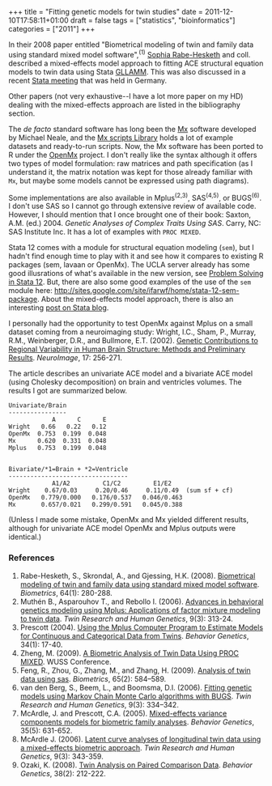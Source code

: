 +++
title = "Fitting genetic models for twin studies"
date = 2011-12-10T17:58:11+01:00
draft = false
tags = ["statistics", "bioinformatics"]
categories = ["2011"]
+++

In their 2008 paper entitled "Biometrical modeling of twin and family data using standard mixed
model software",<sup>(1)</sup> [Sophia Rabe-Hesketh](http://www.gllamm.org/sophia.html) and coll. described a mixed-effects model approach to fitting ACE structural equation models to twin data using Stata [GLLAMM](http://www.gllamm.org/). This was also discussed in a recent [Stata meeting](http://www.stata.com/meeting/germany10/abstracts.html) that was held in Germany.

Other papers (not very exhaustive--I have a lot more paper on my HD) dealing with the mixed-effects approach are listed in the bibliography section.

The *de facto* standard software has long been the [Mx](http://www.vcu.edu/mx/) software developed by Michael Neale, and the [Mx scripts Library](http://www.psy.vu.nl/mxbib/) holds a lot of example datasets and ready-to-run scripts. Now, the Mx software has been ported to R under the [OpenMx](http://openmx.psyc.virginia.edu/) project. I don't really like the syntax although it offers two types of model formulation: raw matrices and path specification (as I understand it, the matrix notation was kept for those already familiar with `Mx`, but maybe some models cannot be expressed using path diagrams).

Some implementations are also available in Mplus<sup>(2,3)</sup>, SAS<sup>(4,5)</sup>, or BUGS<sup>(6)</sup>. I don't use SAS so I cannot go through extensive review of available code. However, I should mention that I once brought one of their book:
Saxton, A.M. (ed.) 2004. *Genetic Analyses of Complex Traits Using SAS*. Carry, NC: SAS Institute Inc. It has a lot of examples with `PROC MIXED`.

Stata 12 comes with a module for structural equation modeling (`sem`), but I hadn't find enough time to play with it and see how it compares to existing R packages (sem, lavaan or OpenMx). The UCLA server already has some good illusrations of what's available in the new version, see [Problem Solving in Stata 12](http://www.ats.ucla.edu/stat/stata/seminars/stata12/). But, there are also some good examples of the use of the `sem` module here: <http://sites.google.com/site/ifarwf/home/stata-12-sem-package>. About the mixed-effects model approach, there is also an interesting [post on Stata blog](http://blog.stata.com/2011/09/28/multilevel-random-effects-in-xtmixed-and-sem-the-long-and-wide-of-it/).

I personally had the opportunity to test OpenMx against Mplus on a small dataset coming from a neuroimaging study:
Wright, I.C., Sham, P., Murray, R.M., Weinberger, D.R., and Bullmore, E.T. (2002). <i class="fa fa-file-pdf-o fa-1x"></i> [Genetic Contributions to Regional Variability in Human Brain Structure: Methods and Preliminary Results](http://www-bmu.psychiatry.cam.ac.uk/PUBLICATION_STORE/wright02gen.pdf). *NeuroImage*, 17: 256-271.

The article describes an univariate ACE model and a bivariate ACE model (using Cholesky decomposition) on brain and ventricles volumes. The results I got are summarized below.

```
Univariate/Brain
----------------
            A      C      E
Wright   0.66   0.22   0.12
OpenMx  0.753  0.199  0.048
Mx      0.620  0.331  0.048
Mplus   0.753  0.199  0.048


Bivariate/*1=Brain + *2=Ventricle
---------------------------------
            A1/A2         C1/C2         E1/E2
Wright    0.67/0.03     0.20/0.46     0.11/0.49  (sum sf + cf)
OpenMx   0.779/0.000   0.176/0.537   0.046/0.463
Mx       0.657/0.021   0.299/0.591   0.045/0.388
```

(Unless I made some mistake, OpenMx and Mx yielded different results, although for univariate ACE model OpenMx and Mplus outputs were identical.)

### References

1. Rabe-Hesketh, S., Skrondal, A., and Gjessing, H.K. (2008). [Biometrical modeling of twin and family data using standard mixed model software](http://onlinelibrary.wiley.com/doi/10.1111/j.1541-0420.2007.00803.x/abstract). *Biometrics*, 64(1): 280-288.
2. Muthén B., Asparouhov T., and Rebollo I. (2006). [Advances in behavioral genetics modeling using Mplus: Applications of factor mixture modeling to twin data](http://www.statmodel.com/download/TRHG-Muthen.pdf). *Twin Research and Human Genetics*, 9(3): 313-24.
3. Prescott (2004). <i class="fa fa-file-pdf-o fa-1x"></i> [Using the Mplus Computer Program to Estimate Models for Continuous and Categorical Data from Twins](http://www.statmodel.com/download/BG-Prescott2004.pdf). *Behavior Genetics*, 34(1): 17-40.
4. Zheng, M. (2009). <i class="fa fa-file-pdf-o fa-1x"></i> [A Biometric Analysis of Twin Data Using PROC MIXED](http://www.wuss.org/proceedings09/09WUSSProceedings/papers/pos/POS-Zheng.pdf). WUSS Conference. 
5. Feng, R., Zhou, G., Zhang, M., and Zhang, H. (2009). [Analysis of twin data using sas](http://www.ncbi.nlm.nih.gov/pmc/articles/PMC2700843/). *Biometrics*, 65(2): 584–589.
6. van den Berg, S., Beem, L., and Boomsma, D.I. (2006). [Fitting genetic models using Markov Chain Monte Carlo algorithms with BUGS](http://www.atypon-link.com/AAP/doi/pdf/10.1375/twin.9.3.334?cookieSet=1). *Twin Research and Human Genetics*, 9(3): 334–342.
7. McArdle, J. and Prescott, C.A. (2005). [Mixed-effects variance components models for biometric family analyses](http://www.springerlink.com/content/gjj5t61672305qh6/). *Behavior Genetics*, 35(5): 631-652.
8. McArdle J. (2006). [Latent curve analyses of longitudinal twin data using a mixed-effects biometric approach](http://www.ncbi.nlm.nih.gov/pubmed/16790145). *Twin Research and Human Genetics*, 9(3): 343-359.
9. Ozaki, K. (2008). [Twin Analysis on Paired Comparison Data](http://www.springerlink.com/content/h715w093g171k650/). *Behavior Genetics*, 38(2): 212-222.
